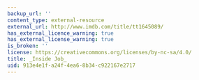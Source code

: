 ```yaml
---
backup_url: ''
content_type: external-resource
external_url: http://www.imdb.com/title/tt1645089/
has_external_licence_warning: true
has_external_license_warning: true
is_broken: ''
license: https://creativecommons.org/licenses/by-nc-sa/4.0/
title: _Inside Job_
uid: 913e4e1f-a24f-4ea6-8b34-c922167e2717
---
```

